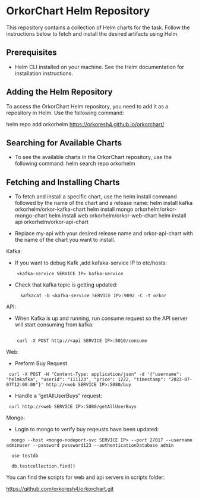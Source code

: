 # OrkorChart Helm Repository

This repository contains a collection of Helm charts for the task. Follow the instructions below to fetch and install the desired artifacts using Helm.

## Prerequisites

- Helm CLI installed on your machine. See the Helm documentation for installation instructions.

## Adding the Helm Repository

To access the OrkorChart Helm repository, you need to add it as a repository in Helm. Use the following command:


helm repo add orkorhelm https://orkoresh4.github.io/orkorchart/


## Searching for Available Charts
- To see the available charts in the OrkorChart repository, use the following command:
 helm search repo orkorhelm

## Fetching and Installing Charts
- To fetch and install a specific chart, use the helm install command followed by the name of the chart and a release name:
	helm install kafka orkorhelm/orkor-kafka-chart
	helm install mongo orkorhelm/orkor-mongo-chart
	helm install web orkorhelm/orkor-web-chart
	helm install api orkorhelm/orkor-api-chart




- Replace my-api with your desired release name and orkor-api-chart with the name of the chart you want to install.






Kafka:

* If you want to debug Kafk  ,add kafaka-service IP to etc/hosts:
```
	<kafka-service SERVICE IP> kafka-service
```
* Check that kafka topic is getting updated:
  ```
	kafkacat -b <kafka-service SERVICE IP>:9092 -C -t orkor
  ```
API:


* When Kafka is up and running, run consume request so the API server will start consuming from kafka:

```

	curl -X POST http://<api SERVICE IP>:5010/consume

```


Web:

* Preform Buy Request
```
 curl -X POST -H "Content-Type: application/json" -d '{"username": "helmkafka", "userid": "111123", "price": 1222, "timestamp": "2023-07-07T12:00:00"}' http://<web SERVICE IP>:5080/buy
```
 * Handle a “getAllUserBuys” request:
```
 curl http://<web SERVICE IP>:5080/getAllUserBuys
```
 Mongo:

 * Login to mongo to verify buy reqeusts have been updated:
```
  mongo --host <mongo-nodeport-svc SERVICE IP> --port 27017 --username adminuser --password password123 --authenticationDatabase admin
  
  use testdb

  db.testcollection.find()
```



You can find the scripts for web and api servers in scripts folder:

https://github.com/orkoresh4/orkorchart.git




